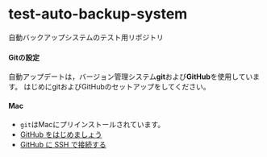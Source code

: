 # test-auto-backup-system
自動バックアップシステムのテスト用リポジトリ

#### Gitの設定

自動アップデートは，バージョン管理システム**git**および**GitHub**を使用しています。
はじめにgitおよびGitHubのセットアップをしてください。

#### Mac

* ``git``はMacにプリインストールされています。
* [GitHub をはじめましょう](https://help.github.com/ja/github/getting-started-with-github)
* [GitHub に SSH で接続する](https://help.github.com/ja/github/authenticating-to-github/connecting-to-github-with-ssh)

